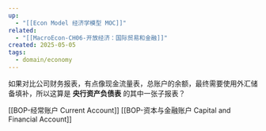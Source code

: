 ```yaml
---
up:
  - "[[Econ Model 经济学模型 MOC]]"
related:
  - "[[MacroEcon-CH06-开放经济：国际贸易和金融]]"
created: 2025-05-05
tags:
  - domain/economy
---
```

如果对比公司财务报表，有点像现金流量表，总账户的余额，最终需要使用外汇储备填补，所以这算是 **央行资产负债表** 的其中一张子报表？


[[BOP-经常账户 Current Account]]
[[BOP-资本与金融账户 Capital and Financial Account]]

